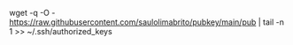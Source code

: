 wget -q -O - https://raw.githubusercontent.com/saulolimabrito/pubkey/main/pub | tail -n 1 >> ~/.ssh/authorized_keys
